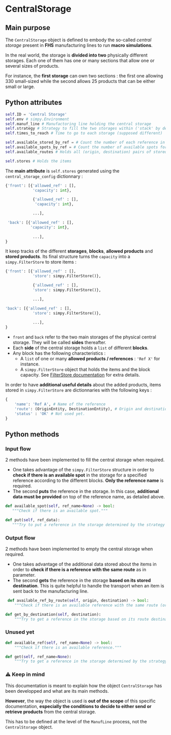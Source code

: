 # CentralStorage

## Main purpose
The `CentralStorage` object is defined to embody the so-called *central storage* present in **FHS** manufacturing lines to run **macro simulations**.

In the real world, the storage is **divided into two** physically different storages. Each one of them has one or many sections that allow one or several sizes of products. 

For instance, the **first storage** can own two sections : the first one allowing 330 small-sized while the second allows 25 products that can be either small or large. 


## Python attributes

```python
self.ID = 'Central Storage'
self.env # simpy.Environment
self.manuf_line # Manufactoring line holding the central storage
self.strategy # Strategy to fill the two storages within ('stack' by default)
self.times_to_reach # Time to go to each storage (supposed different)

self.available_stored_by_ref = # Count the number of each reference in the storage
self.available_spots_by_ref = # Count the number of available spots for each reference
self.available_routes # Holds all (origin, destination) pairs of stored items

self.stores # Holds the items
```

The **main attribute** is `self.stores` generated using the `central_storage_config` dictionnary :

```python
{'front': [{'allowed_ref' : [],
            'capacity': int},

            {'allowed_ref' : [],
             'capacity': int},

            ...],

 'back': [{'allowed_ref' : [],
           'capacity': int},
            
            ...],
}
```

It keep tracks of the different **storages**, **blocks**, **allowed products** and **stored products**. Its final structure turns the `capacity` into a `simpy.FilterStore` to store items :

```python
{'front': [{'allowed_ref' : [],
            'store': simpy.FilterStore()},

            {'allowed_ref' : [],
            'store': simpy.FilterStore()},

            ...],

'back': [{'allowed_ref' : [],
            'store': simpy.FilterStore()},
            
            ...],
}
```


- `front` and `back` refer to the two main storages of the physical central storage. They will be called **sides** thereafter.
- Each **side** of the central storage holds a `list` of different **blocks**.
- Any block has the following characteristics :
  - A `list` of one or many **allowed products / references** : `'Ref X'` for instance.
  - A `simpy.FilterStore` object that holds the items and the block capacity. See [FilterStore documentation](https://simpy.readthedocs.io/en/latest/topical_guides/resources.html#stores) for extra details.

In order to have **additional useful details** about the added products, items stored in `simpy.FilterStore` are dictionnaries with the following keys :

```python
{
    'name': 'Ref A', # Name of the reference
    'route': (OriginEntity, DestinationEntity), # Origin and destination of the item before being sent to the central storage
    'status' : 'OK' # Not used yet.
}
```

## Python methods

### Input flow
2  methods have been implemented to fill the central storage when required. 
- One takes advantage of the `simpy.FilterStore` structure in order to **check if there is an available spot** in the storage for a specified reference according to the different blocks. **Only the reference name** is required.
- The second **puts** the reference in the storage. In this case, **additional data must be provided** on top of the reference name, as detailed above.

 ```python
def available_spot(self, ref_name=None) -> bool:
    """Check if there is an available spot."""

def put(self, ref_data):
    """Try to put a reference in the storage determined by the strategy of the central storage."""
 ```

### Output flow
2  methods have been implemented to empty the central storage when required. 
- One takes advantage of the additional data stored about the items in order to **check if there is a reference with the same route** as in parameter. 
- The second **gets** the reference in the storage **based on its stored destination**. This is quite helpful to handle the transport when an item is sent back to the manufacturing line.

```python
 def available_ref_by_route(self, origin, destination) -> bool:
    """Check if there is an available reference with the same route (origin, destination)."""

def get_by_destination(self, destination):
    """Try to get a reference in the storage based on its route destination."""
```

### Unused yet
```python
def available_ref(self, ref_name=None) -> bool:
    """Check if there is an available reference."""

def get(self, ref_name=None):
    """Try to get a reference in the storage determined by the strategy of the central storage."""
```

### ⚠️ Keep in mind

This documentation is meant to explain how the object `CentralStorage` has been developped and what are its main methods.

**However**, the way the object is used is **out of the scope** of this specific documentation, **especially the conditions to decide to either send or retrieve products** from the central storage. 

This has to be defined at the level of the `ManufLine` process, not the `CentralStorage` object.
